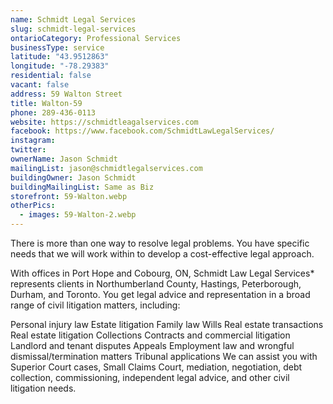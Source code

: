 ```yaml
---
name: Schmidt Legal Services
slug: schmidt-legal-services
ontarioCategory: Professional Services
businessType: service
latitude: "43.9512863"
longitude: "-78.29383"
residential: false
vacant: false
address: 59 Walton Street
title: Walton-59
phone: 289-436-0113
website: https://schmidtleagalservices.com
facebook: https://www.facebook.com/SchmidtLawLegalServices/
instagram:
twitter:
ownerName: Jason Schmidt
mailingList: jason@schmidtlegalservices.com
buildingOwner: Jason Schmidt
buildingMailingList: Same as Biz
storefront: 59-Walton.webp
otherPics:
  - images: 59-Walton-2.webp
---
```


There is more than one way to resolve legal problems. You have specific needs that we will work within to develop a
cost-effective legal approach.

With offices in Port Hope and Cobourg, ON, Schmidt Law Legal Services* represents clients in Northumberland County,
Hastings, Peterborough, Durham, and Toronto. You get legal advice and representation in a broad range of civil
litigation matters, including:

Personal injury law
Estate litigation
Family law
Wills
Real estate transactions
Real estate litigation
Collections
Contracts and commercial litigation
Landlord and tenant disputes
Appeals
Employment law and wrongful dismissal/termination matters
Tribunal applications
We can assist you with Superior Court cases, Small Claims Court, mediation, negotiation, debt collection, commissioning,
independent legal advice, and other civil litigation needs.

